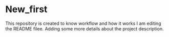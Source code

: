 # New_first
This repository is created to know workflow and how it works
I am editing the README filee. Adding some more details about the project description.

